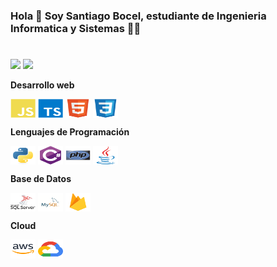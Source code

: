 ### Hola 👋 Soy Santiago Bocel, estudiante de Ingenieria Informatica y Sistemas 👨‍💻
#
<div>
   <a herf="https://github.com/SantiagoBocel">
  <img height="180em" src="https://github-readme-stats.vercel.app/api?username=SantiagoBocel&show_icons=true&theme=dark&include_all_commits=true&count_private=true&title_color=7ba769"/>
  <img height="180em" src="https://github-readme-stats.vercel.app/api/top-langs/?username=SantiagoBocel&layout=compact&langs_count=6&theme=dark&title_color=7ba769"/>
</div>

   **Desarrollo web**
<div style="display: inline_block">
  <img align="center" alt="Js" height="30" width="40" title="JS" src="https://raw.githubusercontent.com/devicons/devicon/master/icons/javascript/javascript-plain.svg">
  <img align="center" alt="Ts" height="30" width="40" title="TS" src="https://raw.githubusercontent.com/devicons/devicon/master/icons/typescript/typescript-plain.svg">
  <img align="center" alt="HTML" height="30" width="40" title="HTML" src="https://raw.githubusercontent.com/devicons/devicon/master/icons/html5/html5-original.svg">
  <img align="center" alt="CSS" height="30" width="40" title="CSS" src="https://raw.githubusercontent.com/devicons/devicon/master/icons/css3/css3-original.svg">
</div>

   **Lenguajes de Programación**
 <div style="display: inline_block">
   <img align="center" alt="Python" height="30" width="40" title="Python" src="https://raw.githubusercontent.com/devicons/devicon/master/icons/python/python-original.svg">
   <img align="center" alt="Csharp" height="30" width="40" title="C#" src="https://raw.githubusercontent.com/devicons/devicon/master/icons/csharp/csharp-original.svg">
   <img align="center" alt="Php" height="30" width="40" title="PHP" src="https://raw.githubusercontent.com/devicons/devicon/master/icons/php/php-original.svg">
   <img align="center" alt="Java" height="30" width="40" title="Java" src="https://raw.githubusercontent.com/devicons/devicon/master/icons/java/java-original.svg">
 </div>
 
   **Base de Datos**
 <div style="display: inline_block">
   <img align="center" alt="Sql" height="30" width="40" title="SQL-Server" src="https://raw.githubusercontent.com/github/explore/master/topics/sql-server/sql-server.png">
   <img align="center" alt="MySql" height="30" width="40" title="MySQL" src="https://raw.githubusercontent.com/github/explore/master/topics/mysql/mysql.png">
   <img align="center" alt="firebase" height="30" width="40" title="Firebase" src="https://raw.githubusercontent.com/github/explore/master/topics/firebase/firebase.png">
 </div>

   **Cloud**
<div style="display: inline_block">
   <img align="center" alt="AWS" height="30" width="40" title="AWS" src="https://raw.githubusercontent.com/github/explore/master/topics/aws/aws.png">
   <img align="center" alt="GC" height="30" width="40" title="Google Cloud" src="https://raw.githubusercontent.com/github/explore/master/topics/google-cloud/google-cloud.png">

 </div>

